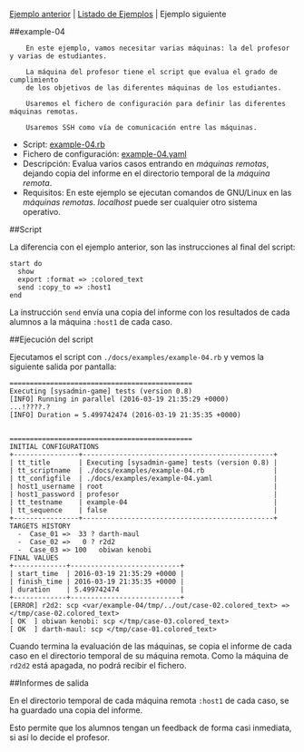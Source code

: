 
[Ejemplo anterior](./example-03.md) | [Listado de Ejemplos](./ejemplos.md) | Ejemplo siguiente

##example-04

```
    En este ejemplo, vamos necesitar varias máquinas: la del profesor y varias de estudiantes.

    La máquina del profesor tiene el script que evalua el grado de cumplimiento 
    de los objetivos de las diferentes máquinas de los estudiantes.

    Usaremos el fichero de configuración para definir las diferentes máquinas remotas.

    Usaremos SSH como vía de comunicación entre las máquinas.
```

* Script: [example-04.rb](../examples/example-04.rb) 
* Fichero de configuración: [example-04.yaml](../examples/example-04.yaml)
* Descripción: Evalua varios casos entrando en *máquinas remotas*, dejando 
copia del informe en el directorio temporal de la *máquina remota*.
* Requisitos: En este ejemplo se ejecutan comandos de GNU/Linux en las *máquinas remotas*.
*localhost* puede ser cualquier otro sistema operativo.

##Script

La diferencia con el ejemplo anterior, son las instrucciones al final del script:


```
start do
  show
  export :format => :colored_text
  send :copy_to => :host1
end
```

La instrucción `send` envía una copia del informe con los resultados 
de cada alumnos a la máquina `:host1` de cada caso.

##Ejecución del script

Ejecutamos el script con `./docs/examples/example-04.rb` y vemos la siguiente salida por pantalla:

```
=============================================
Executing [sysadmin-game] tests (version 0.8)
[INFO] Running in parallel (2016-03-19 21:35:29 +0000)
...!????.?
[INFO] Duration = 5.499742474 (2016-03-19 21:35:35 +0000)


=============================================
INITIAL CONFIGURATIONS
+----------------+-----------------------------------------------+
| tt_title       | Executing [sysadmin-game] tests (version 0.8) |
| tt_scriptname  | ./docs/examples/example-04.rb                 |
| tt_configfile  | ./docs/examples/example-04.yaml               |
| host1_username | root                                          |
| host1_password | profesor                                      |
| tt_testname    | example-04                                    |
| tt_sequence    | false                                         |
+----------------+-----------------------------------------------+
TARGETS HISTORY
  -  Case_01 =>  33 ? darth-maul
  -  Case_02 =>   0 ? r2d2
  -  Case_03 => 100   obiwan kenobi
FINAL VALUES
+-------------+---------------------------+
| start_time  | 2016-03-19 21:35:29 +0000 |
| finish_time | 2016-03-19 21:35:35 +0000 |
| duration    | 5.499742474               |
+-------------+---------------------------+
[ERROR] r2d2: scp <var/example-04/tmp/../out/case-02.colored_text> => </tmp/case-02.colored_text>
[ OK  ] obiwan kenobi: scp </tmp/case-03.colored_text>
[ OK  ] darth-maul: scp </tmp/case-01.colored_text>

```

Cuando termina la evaluación de las máquinas, se copia el informe 
de cada caso en el directorio temporal de su máquina remota. Como la máquina
de `rd2d2` está apagada, no podrá recibir el fichero.

##Informes de salida

En el directorio temporal de cada máquina remota `:host1` de cada caso,
se ha guardado una copia del informe.

Esto permite que los alumnos tengan un feedback de forma casi inmediata, si
así lo decide el profesor.
